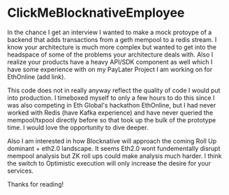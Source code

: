 # ClickMeBlocknativeEmployee

In the chance I get an interview I wanted to make a mock protoype of a backend that adds transactions from a geth mempool to a redis stream. I know your architecture is much more complex but wanted to get into the headspace of some of the problems your architecture deals with. Also I realize your products have a heavy API/SDK component as well which I have some experience with on my PayLater Project I am working on for EthOnline (add link). 

This code does not in really anyway reflect the quality of code I would put into production. I timeboxed myself to only a few hours to do this since I was also competing in Eth Global's hackathon EthOnline, but I had never worked with Redis (have Kafka experience) and have never queried the mempool/txpool directly before so that took up the bulk of the prototype time. I would love the opportunity to dive deeper.

Also I am interested in how Blocknative will approach the coming Roll Up dominant + eth2.0 landscape. It seems Eth2.0 wont fundementally disrupt mempool analysis but ZK roll ups could make analysis much harder. I think the switch to Optimistic execution will only increase the desire for your services.

Thanks for reading!
